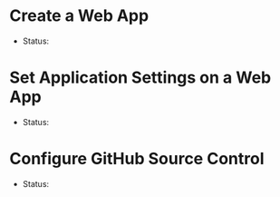 # Create a Web App
- Status:

# Set Application Settings on a Web App
- Status:

# Configure GitHub Source Control
- Status: